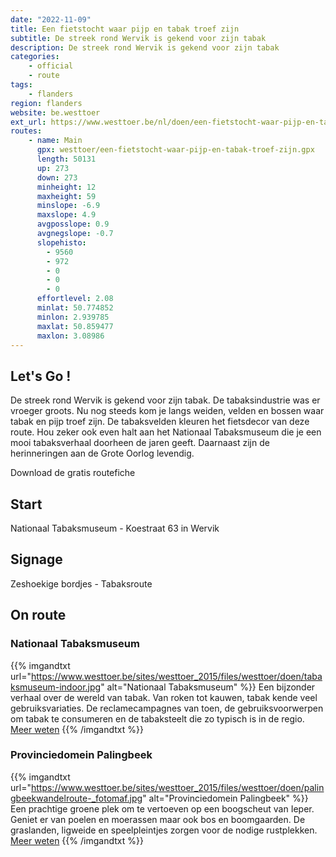 ```yaml
---
date: "2022-11-09"
title: Een fietstocht waar pijp en tabak troef zijn
subtitle: De streek rond Wervik is gekend voor zijn tabak
description: De streek rond Wervik is gekend voor zijn tabak
categories:
    - official
    - route
tags:
    - flanders
region: flanders
website: be.westtoer
ext_url: https://www.westtoer.be/nl/doen/een-fietstocht-waar-pijp-en-tabak-troef-zijn
routes:
    - name: Main
      gpx: westtoer/een-fietstocht-waar-pijp-en-tabak-troef-zijn.gpx
      length: 50131
      up: 273
      down: 273
      minheight: 12
      maxheight: 59
      minslope: -6.9
      maxslope: 4.9
      avgposslope: 0.9
      avgnegslope: -0.7
      slopehisto:
        - 9560
        - 972
        - 0
        - 0
        - 0
      effortlevel: 2.08
      minlat: 50.774852
      minlon: 2.939785
      maxlat: 50.859477
      maxlon: 3.08986
---
```


## Let's Go ! 

De streek rond Wervik is gekend voor zijn tabak. De tabaksindustrie was er vroeger groots. Nu nog steeds kom je langs weiden, velden en bossen waar tabak en pijp troef zijn. De tabaksvelden kleuren het fietsdecor van deze route. Hou zeker ook even halt aan het Nationaal Tabaksmuseum die je een mooi tabaksverhaal doorheen de jaren geeft. Daarnaast zijn de herinneringen aan de Grote Oorlog levendig.

Download de gratis routefiche

## Start

Nationaal Tabaksmuseum - Koestraat 63 in Wervik

## Signage

Zeshoekige bordjes - Tabaksroute

## On route

### Nationaal Tabaksmuseum

{{% imgandtxt url="https://www.westtoer.be/sites/westtoer_2015/files/westtoer/doen/tabaksmuseum-indoor.jpg" alt="Nationaal Tabaksmuseum" %}}
Een bijzonder verhaal over de wereld van tabak. Van roken tot kauwen, tabak kende veel gebruiksvariaties. De reclamecampagnes van toen, de gebruiksvoorwerpen om tabak te consumeren en de tabaksteelt die zo typisch is in de regio.
[Meer weten](/nl/doen/nationaal-tabaksmuseum)
{{% /imgandtxt %}}

### Provinciedomein Palingbeek

{{% imgandtxt url="https://www.westtoer.be/sites/westtoer_2015/files/westtoer/doen/palingbeekwandelroute-_fotomaf.jpg" alt="Provinciedomein Palingbeek" %}}
Een prachtige groene plek om te vertoeven op een boogscheut van Ieper. Geniet er van poelen en moerassen maar ook bos en boomgaarden. De graslanden, ligweide en speelpleintjes zorgen voor de nodige rustplekken.
[Meer weten](/nl/doen/provinciedomein-de-palingbeek)
{{% /imgandtxt %}}


